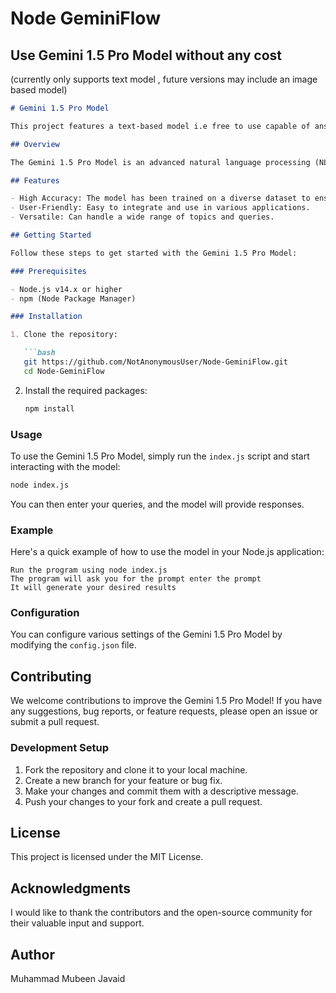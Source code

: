 # Node GeminiFlow

## Use Gemini 1.5 Pro Model without any cost
(currently only supports text model , future versions may include an image based model)
 
```markdown
# Gemini 1.5 Pro Model

This project features a text-based model i.e free to use capable of answering your queries.

## Overview

The Gemini 1.5 Pro Model is an advanced natural language processing (NLP) model designed to understand and respond to various queries with high accuracy. Whether you're looking for information, need assistance, or just want to have a conversation, the Gemini 1.5 Pro Model is here to help.

## Features

- High Accuracy: The model has been trained on a diverse dataset to ensure accurate and relevant responses.
- User-Friendly: Easy to integrate and use in various applications.
- Versatile: Can handle a wide range of topics and queries.

## Getting Started

Follow these steps to get started with the Gemini 1.5 Pro Model:

### Prerequisites

- Node.js v14.x or higher
- npm (Node Package Manager)

### Installation

1. Clone the repository:

   ```bash
   git https://github.com/NotAnonymousUser/Node-GeminiFlow.git
   cd Node-GeminiFlow
   ```

2. Install the required packages:

   ```bash
   npm install
   ```

### Usage

To use the Gemini 1.5 Pro Model, simply run the `index.js` script and start interacting with the model:

```bash
node index.js
```

You can then enter your queries, and the model will provide responses.

### Example

Here's a quick example of how to use the model in your Node.js application:

```
Run the program using node index.js
The program will ask you for the prompt enter the prompt
It will generate your desired results
```

### Configuration

You can configure various settings of the Gemini 1.5 Pro Model by modifying the `config.json` file.

## Contributing

We welcome contributions to improve the Gemini 1.5 Pro Model! If you have any suggestions, bug reports, or feature requests, please open an issue or submit a pull request.

### Development Setup

1. Fork the repository and clone it to your local machine.
2. Create a new branch for your feature or bug fix.
3. Make your changes and commit them with a descriptive message.
4. Push your changes to your fork and create a pull request.

## License

This project is licensed under the MIT License.

## Acknowledgments

I would like to thank the contributors and the open-source community for their valuable input and support.

## Author
Muhammad Mubeen Javaid
